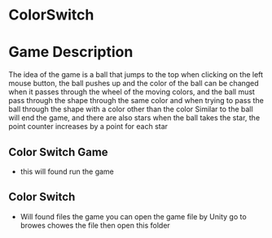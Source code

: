 # ColorSwitch

# Game Description
The idea of the game is a ball that jumps to the top when clicking on the left mouse button, 
the ball pushes up and the color of the ball can be changed when it passes through the wheel of the moving colors, 
and the ball must pass through the shape through the same color and when trying to pass the ball through the shape
with a color other than the color Similar to the ball will end the game, 
and there are also stars when the ball takes the star, 
the point counter increases by a point for each star

## Color Switch Game

- this will found run the game

## Color Switch

- Will found files the game you can open the game file by Unity 
 go to browes chowes the file then open this folder 

